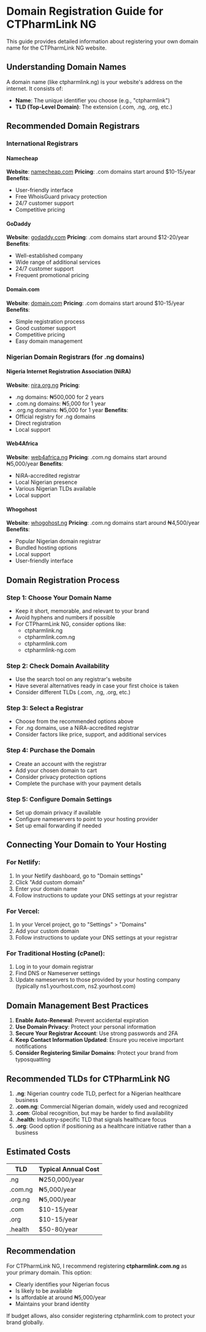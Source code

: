 # Domain Registration Guide for CTPharmLink NG

This guide provides detailed information about registering your own domain name for the CTPharmLink NG website.

## Understanding Domain Names

A domain name (like ctpharmlink.ng) is your website's address on the internet. It consists of:
- **Name**: The unique identifier you choose (e.g., "ctpharmlink")
- **TLD (Top-Level Domain)**: The extension (.com, .ng, .org, etc.)

## Recommended Domain Registrars

### International Registrars

#### Namecheap
**Website**: [namecheap.com](https://www.namecheap.com/)
**Pricing**: .com domains start around $10-15/year
**Benefits**:
- User-friendly interface
- Free WhoisGuard privacy protection
- 24/7 customer support
- Competitive pricing

#### GoDaddy
**Website**: [godaddy.com](https://www.godaddy.com/)
**Pricing**: .com domains start around $12-20/year
**Benefits**:
- Well-established company
- Wide range of additional services
- 24/7 customer support
- Frequent promotional pricing

#### Domain.com
**Website**: [domain.com](https://www.domain.com/)
**Pricing**: .com domains start around $10-15/year
**Benefits**:
- Simple registration process
- Good customer support
- Competitive pricing
- Easy domain management

### Nigerian Domain Registrars (for .ng domains)

#### Nigeria Internet Registration Association (NiRA)
**Website**: [nira.org.ng](https://nira.org.ng/)
**Pricing**: 
- .ng domains: ₦500,000 for 2 years
- .com.ng domains: ₦5,000 for 1 year
- .org.ng domains: ₦5,000 for 1 year
**Benefits**:
- Official registry for .ng domains
- Direct registration
- Local support

#### Web4Africa
**Website**: [web4africa.ng](https://web4africa.ng/)
**Pricing**: .com.ng domains start around ₦5,000/year
**Benefits**:
- NiRA-accredited registrar
- Local Nigerian presence
- Various Nigerian TLDs available
- Local support

#### Whogohost
**Website**: [whogohost.ng](https://www.whogohost.ng/)
**Pricing**: .com.ng domains start around ₦4,500/year
**Benefits**:
- Popular Nigerian domain registrar
- Bundled hosting options
- Local support
- User-friendly interface

## Domain Registration Process

### Step 1: Choose Your Domain Name
- Keep it short, memorable, and relevant to your brand
- Avoid hyphens and numbers if possible
- For CTPharmLink NG, consider options like:
  - ctpharmlink.ng
  - ctpharmlink.com.ng
  - ctpharmlink.com
  - ctpharmlink-ng.com

### Step 2: Check Domain Availability
- Use the search tool on any registrar's website
- Have several alternatives ready in case your first choice is taken
- Consider different TLDs (.com, .ng, .org, etc.)

### Step 3: Select a Registrar
- Choose from the recommended options above
- For .ng domains, use a NiRA-accredited registrar
- Consider factors like price, support, and additional services

### Step 4: Purchase the Domain
- Create an account with the registrar
- Add your chosen domain to cart
- Consider privacy protection options
- Complete the purchase with your payment details

### Step 5: Configure Domain Settings
- Set up domain privacy if available
- Configure nameservers to point to your hosting provider
- Set up email forwarding if needed

## Connecting Your Domain to Your Hosting

### For Netlify:
1. In your Netlify dashboard, go to "Domain settings"
2. Click "Add custom domain"
3. Enter your domain name
4. Follow instructions to update your DNS settings at your registrar

### For Vercel:
1. In your Vercel project, go to "Settings" > "Domains"
2. Add your custom domain
3. Follow instructions to update your DNS settings at your registrar

### For Traditional Hosting (cPanel):
1. Log in to your domain registrar
2. Find DNS or Nameserver settings
3. Update nameservers to those provided by your hosting company (typically ns1.yourhost.com, ns2.yourhost.com)

## Domain Management Best Practices

1. **Enable Auto-Renewal**: Prevent accidental expiration
2. **Use Domain Privacy**: Protect your personal information
3. **Secure Your Registrar Account**: Use strong passwords and 2FA
4. **Keep Contact Information Updated**: Ensure you receive important notifications
5. **Consider Registering Similar Domains**: Protect your brand from typosquatting

## Recommended TLDs for CTPharmLink NG

1. **.ng**: Nigerian country code TLD, perfect for a Nigerian healthcare business
2. **.com.ng**: Commercial Nigerian domain, widely used and recognized
3. **.com**: Global recognition, but may be harder to find availability
4. **.health**: Industry-specific TLD that signals healthcare focus
5. **.org**: Good option if positioning as a healthcare initiative rather than a business

## Estimated Costs

| TLD | Typical Annual Cost |
|-----|---------------------|
| .ng | ₦250,000/year |
| .com.ng | ₦5,000/year |
| .org.ng | ₦5,000/year |
| .com | $10-15/year |
| .org | $10-15/year |
| .health | $50-80/year |

## Recommendation

For CTPharmLink NG, I recommend registering **ctpharmlink.com.ng** as your primary domain. This option:
- Clearly identifies your Nigerian focus
- Is likely to be available
- Is affordable at around ₦5,000/year
- Maintains your brand identity

If budget allows, also consider registering ctpharmlink.com to protect your brand globally.
